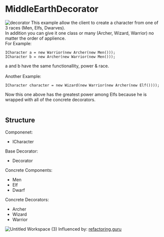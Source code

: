 # MiddleEarthDecorator
![decorator](https://user-images.githubusercontent.com/46108499/205066092-334c3400-c557-41d7-8b0c-86ec3c6d092d.png)
This example allow the client to create a character from one of 3 races (Men, Elfs, Dwarves).<br>
In addition you can give it one class or many (Archer, Wizard, Warrior) no matter the order of applience.
<br>
For Example:
```
ICharacter a = new Warrior(new Archer(new Men()));
ICharacter b = new Archer(new Warrior(new Men()));
```
a and b have the same functionallity, power & race.
<br><br>
Another Example:
<br>
```
ICharacter character = new Wizard(new Warrior(new Archer(new Elf())));
```
Now this one above has the greatest power among Elfs because he is wrapped with all of the concrete decorators.
<br>
<br>
## Structure 
Componenet:
- ICharacter

Base Decorator:
- Decorator

Concrete Components:
- Men
- Elf
- Dwarf

Concrete Decorators:
- Archer
- Wizard
- Warrior

![Untitled Workspace (3)](https://user-images.githubusercontent.com/46108499/204646307-186d1c4c-52ec-4a42-9f3f-354dca633742.png)
Influenced by: [refactoring.guru](https://refactoring.guru/design-patterns/decorator) 
